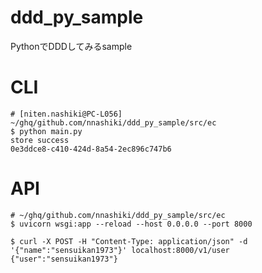 # ddd_py_sample
PythonでDDDしてみるsample


# CLI

```
# [niten.nashiki@PC-L056] ~/ghq/github.com/nnashiki/ddd_py_sample/src/ec
$ python main.py 
store success
0e3ddce8-c410-424d-8a54-2ec896c747b6
```

# API

```
# ~/ghq/github.com/nnashiki/ddd_py_sample/src/ec
$ uvicorn wsgi:app --reload --host 0.0.0.0 --port 8000      
```

```
$ curl -X POST -H "Content-Type: application/json" -d '{"name":"sensuikan1973"}' localhost:8000/v1/user
{"user":"sensuikan1973"}  
```

